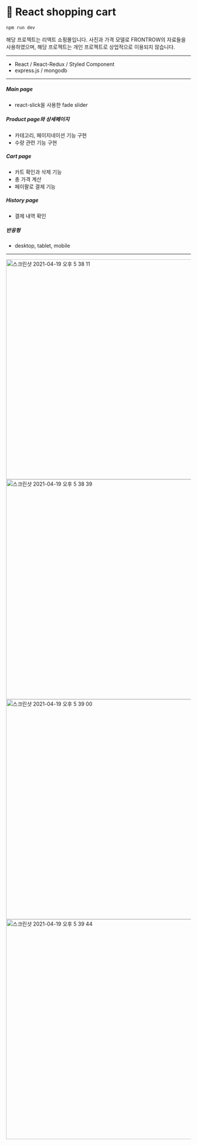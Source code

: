 # :star2: React shopping cart      

```sh
npm run dev
```

해당 프로젝트는 리액트 쇼핑몰입니다. 사진과 가격 모델로 FRONTROW의 자료들을 사용하였으며, 해당 프로젝트는 개인 프로젝트로 상업적으로 이용되지 않습니다.   

***

- React / React-Redux / Styled Component   
- express.js / mongodb   

*** 

##### Main page
- react-slick을 사용한 fade slider

##### Product page와 상세페이지
- 카테고리, 페이지네이션 기능 구현
- 수량 관련 기능 구현

##### Cart page
- 카트 확인과 삭제 기능
- 총 가격 계산
- 페이팔로 결제 기능

##### History page
- 결제 내역 확인

##### 반응형
- desktop, tablet, mobile


***

<img width="600" alt="스크린샷 2021-04-19 오후 5 38 11" src="https://user-images.githubusercontent.com/19643216/115211801-e362a500-a13a-11eb-868d-9cefae7a12eb.png">
 
<img width="600" alt="스크린샷 2021-04-19 오후 5 38 39" src="https://user-images.githubusercontent.com/19643216/115212020-1311ad00-a13b-11eb-99c9-7925a1886ac9.png">
 
<img width="600" alt="스크린샷 2021-04-19 오후 5 39 00" src="https://user-images.githubusercontent.com/19643216/115212038-173dca80-a13b-11eb-8ef8-fed2c4254af0.png">
 
<img width="600" alt="스크린샷 2021-04-19 오후 5 39 44" src="https://user-images.githubusercontent.com/19643216/115212065-1a38bb00-a13b-11eb-8ccd-dc24a3e88c0f.png">

